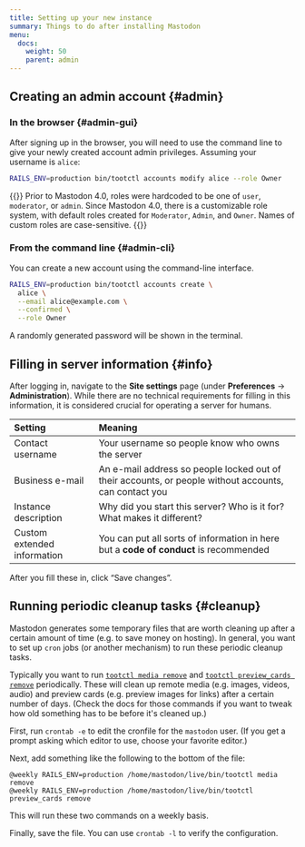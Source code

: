 ```yaml
---
title: Setting up your new instance
summary: Things to do after installing Mastodon
menu:
  docs:
    weight: 50
    parent: admin
---
```


## Creating an admin account {#admin}

### In the browser {#admin-gui}

After signing up in the browser, you will need to use the command line to give your newly created account admin privileges. Assuming your username is `alice`:

```bash
RAILS_ENV=production bin/tootctl accounts modify alice --role Owner
```

{{<hint style="warning">}}
Prior to Mastodon 4.0, roles were hardcoded to be one of `user`, `moderator`, or `admin`. Since Mastodon 4.0, there is a customizable role system, with default roles created for `Moderator`, `Admin`, and `Owner`. Names of custom roles are case-sensitive.
{{</hint>}}

### From the command line {#admin-cli}

You can create a new account using the command-line interface.

```bash
RAILS_ENV=production bin/tootctl accounts create \
  alice \
  --email alice@example.com \
  --confirmed \
  --role Owner
```

A randomly generated password will be shown in the terminal.

## Filling in server information {#info}

After logging in, navigate to the **Site settings** page (under **Preferences** -> **Administration**). While there are no technical requirements for filling in this information, it is considered crucial for operating a server for humans.

| Setting | Meaning |
| :--- | :--- |
| Contact username | Your username so people know who owns the server |
| Business e-mail | An e-mail address so people locked out of their accounts, or people without accounts, can contact you |
| Instance description | Why did you start this server? Who is it for? What makes it different? |
| Custom extended information | You can put all sorts of information in here but a **code of conduct** is recommended |

After you fill these in, click “Save changes”.

## Running periodic cleanup tasks {#cleanup}

Mastodon generates some temporary files that are worth cleaning up after a certain amount of time (e.g. to save money on hosting). In general, you want to set up `cron` jobs (or another mechanism) to run these periodic cleanup tasks.

Typically you want to run [`tootctl media remove`](https://docs.joinmastodon.org/admin/tootctl/#media) and [`tootctl preview_cards remove`](https://docs.joinmastodon.org/admin/tootctl/#preview_cards) periodically. These will clean up remote media (e.g. images, videos, audio) and preview cards (e.g. preview images for links) after a certain number of days. (Check the docs for those commands if you want to tweak how old something has to be before it's cleaned up.)

First, run `crontab -e` to edit the cronfile for the `mastodon` user. (If you get a prompt asking which editor to use, choose your favorite editor.)

Next, add something like the following to the bottom of the file:

    @weekly RAILS_ENV=production /home/mastodon/live/bin/tootctl media remove
    @weekly RAILS_ENV=production /home/mastodon/live/bin/tootctl preview_cards remove

This will run these two commands on a weekly basis.

Finally, save the file. You can use `crontab -l` to verify the configuration.
